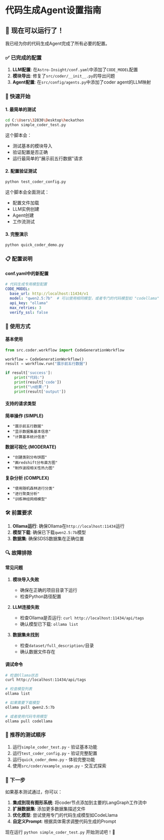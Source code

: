 # 代码生成Agent设置指南

## 🎯 现在可以运行了！

我已经为你的代码生成Agent完成了所有必要的配置。

### ✅ 已完成的配置

1. **LLM配置**: 在`Astro-Insight/conf.yaml`中添加了`CODE_MODEL`配置
2. **模块导出**: 修复了`src/coder/__init__.py`的导出问题
3. **Agent配置**: 在`src/config/agents.py`中添加了coder agent的LLM映射

### 🚀 快速开始

#### 1. 最简单的测试
```bash
cd C:\Users\32830\Desktop\heckathon
python simple_coder_test.py
```

这个脚本会：
- 测试基本的模块导入
- 验证配置是否正确
- 运行最简单的"展示前五行数据"请求

#### 2. 配置验证测试
```bash
python test_coder_config.py
```

这个脚本会全面测试：
- 配置文件加载
- LLM实例创建
- Agent创建
- 工作流测试

#### 3. 完整演示
```bash
python quick_coder_demo.py
```

### 📋 配置说明

#### conf.yaml中的新配置
```yaml
# 代码生成专用模型配置
CODE_MODEL:
  base_url: http://localhost:11434/v1
  model: "qwen2.5:7b"  # 可以使用相同模型，或者专门的代码模型如 "codellama" 
  api_key: "ollama"
  max_retries: 3
  verify_ssl: false
```

### 🔧 使用方式

#### 基本使用
```python
from src.coder.workflow import CodeGenerationWorkflow

workflow = CodeGenerationWorkflow()
result = workflow.run("展示前五行数据")

if result['success']:
    print("代码:")
    print(result['code'])
    print("\n结果:")
    print(result['output'])
```

#### 支持的请求类型

**简单操作 (SIMPLE)**
- `"展示前五行数据"`
- `"显示数据集基本信息"`
- `"计算基本统计信息"`

**数据可视化 (MODERATE)**
- `"创建类别分布饼图"`
- `"画redshift分布直方图"`
- `"制作波段相关性热力图"`

**复杂分析 (COMPLEX)**
- `"使用随机森林进行分类"`
- `"进行聚类分析"`
- `"训练神经网络模型"`

### 🛠️ 前置要求

1. **Ollama运行**: 确保Ollama在`http://localhost:11434`运行
2. **模型下载**: 确保已下载`qwen2.5:7b`模型
3. **数据集**: 确保SDSS数据集在正确位置

### 🔍 故障排除

#### 常见问题

1. **模块导入失败**
   - 确保在正确的项目目录下运行
   - 检查Python路径配置

2. **LLM连接失败**
   - 检查Ollama是否运行: `curl http://localhost:11434/api/tags`
   - 确认模型已下载: `ollama list`

3. **数据集未找到**
   - 检查`dataset/full_description/`目录
   - 确认数据文件存在

#### 调试命令

```bash
# 检查Ollama状态
curl http://localhost:11434/api/tags

# 检查模型列表
ollama list

# 如果需要下载模型
ollama pull qwen2.5:7b

# 或者使用代码专用模型
ollama pull codellama
```

### 🎯 推荐的测试顺序

1. 运行`simple_coder_test.py` - 验证基本功能
2. 运行`test_coder_config.py` - 验证完整配置
3. 运行`quick_coder_demo.py` - 体验完整功能
4. 使用`src/coder/example_usage.py` - 交互式探索

### 🔮 下一步

如果基本测试通过，你可以：

1. **集成到现有图形系统**: 将coder节点添加到主要的LangGraph工作流中
2. **扩展数据集**: 添加更多数据集描述文件
3. **优化模型**: 尝试使用专门的代码生成模型如CodeLlama
4. **自定义Prompt**: 根据具体需求调整代码生成的Prompt

现在运行 `python simple_coder_test.py` 开始测试吧！🚀
